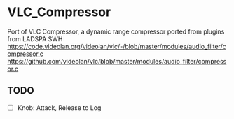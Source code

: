 # VLC_Compressor  

Port of VLC Compressor, a dynamic range compressor ported from plugins from LADSPA SWH  
<https://code.videolan.org/videolan/vlc/-/blob/master/modules/audio_filter/compressor.c>  
<https://github.com/videolan/vlc/blob/master/modules/audio_filter/compressor.c>  

## TODO  

- [ ] Knob: Attack, Release to Log  
